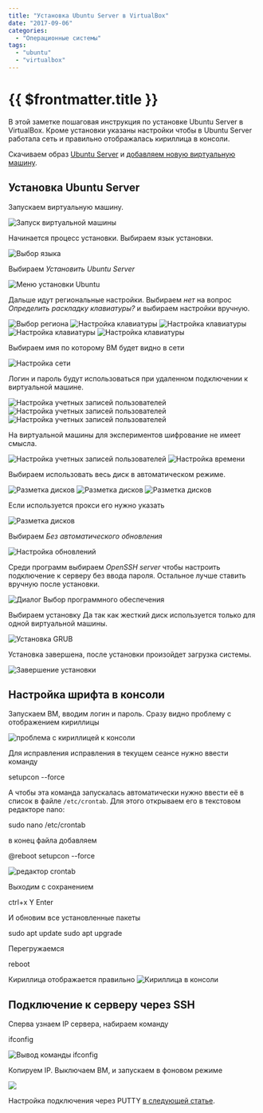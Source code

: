 ```yaml
---
title: "Установка Ubuntu Server в VirtualBox"
date: "2017-09-06"
categories: 
  - "Операционные системы"
tags: 
  - "ubuntu"
  - "virtualbox"
---
```


# {{ $frontmatter.title }}

В этой заметке пошаговая инструкция по установке Ubuntu Server в VirtualBox. Кроме установки указаны настройки чтобы в Ubuntu Server работала сеть и правильно отображалась кириллица в консоли.

Скачиваем образ [Ubuntu Server](http://ubuntu.ru/get) и [добавляем новую виртуальную машину](http://way23.ru/virtualbox-%d1%81%d0%be%d0%b7%d0%b4%d0%b0%d0%bd%d0%b8%d0%b5-%d0%b8-%d0%bd%d0%b0%d1%81%d1%82%d1%80%d0%be%d0%b9%d0%ba%d0%b0-%d0%b2%d0%b8%d1%80%d1%82%d1%83%d0%b0%d0%bb%d1%8c%d0%bd%d0%be%d0%b9-%d0%bc/).

## Установка Ubuntu Server

Запускаем виртуальную машину.

![Запуск виртуальной машины](images/vm_ubuntu_start_1.png)

Начинается процесс установки. Выбираем язык установки.

![Выбор языка](images/vm_ubuntu_setup_1.png)

Выбираем _Установить Ubuntu Server_

![Меню установки Ubuntu](images/vm_ubuntu_setup_2.png)

Дальше идут региональные настройки. Выбираем _нет_ на вопрос _Определить раскладку клавиатуры?_ и выбираем настройки вручную.

![Выбор региона](images/vm_ubuntu_setup_3.png) ![Настройка клавиатуры](images/vm_ubuntu_setup_4.png) ![Настройка клавиатуры](images/vm_ubuntu_setup_5.png) ![Настройка клавиатуры](images/vm_ubuntu_setup_6.png) ![Настройка клавиатуры](images/vm_ubuntu_setup_7.png)

Выбираем имя по которому ВМ будет видно в сети

![Настройка сети](images/vm_ubuntu_setup_8.png)

Логин и пароль будут использоваться при удаленном подключении к виртуальной машине.

![Настройка учетных записей пользователей](images/vm_ubuntu_setup_9.png) ![Настройка учетных записей пользователей](images/vm_ubuntu_setup_10.png) ![Настройка учетных записей пользователей](images/vm_ubuntu_setup_11.png)

На виртуальной машины для экспериментов шифрование не имеет смысла.

![Настройка учетных записей пользователей](images/vm_ubuntu_setup_12.png) ![Настройка времени](images/vm_ubuntu_setup_13.png)

Выбираем использовать весь диск в автоматическом режиме.

![Разметка дисков](images/vm_ubuntu_setup_14.png) ![Разметка дисков](images/vm_ubuntu_setup_15.png) ![Разметка дисков](images/vm_ubuntu_setup_16.png)

Если используется прокси его нужно указать

![Разметка дисков](images/vm_ubuntu_setup_17.png)

Выбираем _Без автоматического обновления_

![Настройка обновлений](images/vm_ubuntu_setup_18.png)

Среди программ выбираем _OpenSSH server_ чтобы настроить подключение к серверу без ввода пароля. Остальное лучше ставить вручную после установки.

![Диалог Выбор программного обеспечения](images/virtualbox_3.png)

Выбираем установку Да так как жесткий диск используется только для одной виртуальной машины.

![Установка GRUB](images/vm_ubuntu_setup_21.png)

Установка завершена, после установки произойдет загрузка системы.

![Завершение установки](images/vm_ubuntu_setup_22.png)

## Настройка шрифта в консоли

Запускаем ВМ, вводим логин и пароль. Сразу видно проблему с отображением кириллицы

![проблема с кириллицей к консоли](images/vm_ubuntu_setupcon_1.png)

Для исправления исправления в текущем сеансе нужно ввести команду

setupcon --force

А чтобы эта команда запускалась автоматически нужно ввести её в список в файле `/etc/crontab`. Для этого открываем его в текстовом редакторе nano:

sudo nano /etc/crontab

в конец файла добавляем

@reboot setupcon --force

![редактор crontab](images/vm_ubuntu_crontab.png)

Выходим с сохранением

ctrl+x Y Enter

И обновим все установленные пакеты

sudo apt update
sudo apt upgrade 

Перегружаемся

reboot

Кириллица отображается правильно ![Кириллица в консоли](images/virtualbox_4.png)

## Подключение к серверу через SSH

Сперва узнаем IP сервера, набираем команду

ifconfig

![Вывод команды ifconfig](images/virtualbox_5.png)

Копируем IP. Выключаем ВМ, и запускаем в фоновом режиме

![](images/virtualbox_6.png)

Настройка подключения через PUTTY [в следующей статье](http://way23.ru/%d0%bf%d0%be%d0%b4%d0%ba%d0%bb%d1%8e%d1%87%d0%b5%d0%bd%d0%b8%d0%b5-%d0%ba-%d1%81%d0%b5%d1%80%d0%b2%d0%b5%d1%80%d1%83-%d1%87%d0%b5%d1%80%d0%b5%d0%b7-ssh-%d0%b8-putty/).

